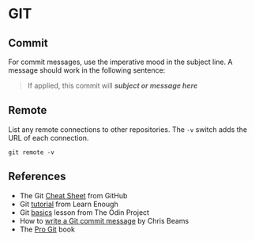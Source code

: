 # GIT

## Commit

For commit messages, use the imperative mood in the subject line.  A message should work in the following sentence:

> If applied, this commit will ***subject or message here***

## Remote

List any remote connections to other repositories.  The `-v` switch adds the URL of each connection.

```shell
git remote -v
```



## References

- The Git [Cheat Sheet](https://training.github.com/downloads/github-git-cheat-sheet/) from GitHub
- Git [tutorial](https://www.learnenough.com/git-tutorial) from Learn Enough
- Git [basics](https://www.theodinproject.com/courses/foundations/lessons/git-basics) lesson from The Odin Project
- How to [write a Git commit message](https://chris.beams.io/posts/git-commit/) by Chris Beams
- The [Pro Git](https://git-scm.com/book/en/v2) book